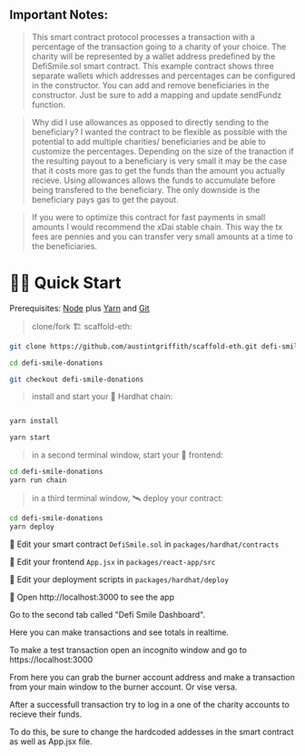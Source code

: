 ## Important Notes:

> This smart contract protocol processes a transaction with a percentage of the transaction going to a charity of your choice. The charity will be represented by a wallet address predefined by the DefiSmile.sol smart contract. This example contract shows three separate wallets which addresses and percentages can be configured in the constructor. You can add and remove beneficiaries in the constructor. Just be sure to add a mapping and update sendFundz function.

> Why did I use allowances as opposed to directly sending to the beneficiary? I wanted the contract to be flexible as possible with the potential to add multiple charities/ beneficiaries and be able to customize the percentages. Depending on the size of the tranaction if the resulting payout to a beneficiary is very small it may be the case that it costs more gas to get the funds than the amount you actually recieve. Using allowances allows the funds to accumulate before being transfered to the beneficiary. The only downside is the beneficiary pays gas to get the payout. 

> If you were to optimize this contract for fast payments in small amounts I would recommend the xDai stable chain. This way the tx fees are pennies and you can transfer very small amounts at a time to the beneficiaries.


# 🏄‍♂️ Quick Start

Prerequisites: [Node](https://nodejs.org/en/download/) plus [Yarn](https://classic.yarnpkg.com/en/docs/install/) and [Git](https://git-scm.com/downloads)

> clone/fork 🏗 scaffold-eth:

```bash
git clone https://github.com/austintgriffith/scaffold-eth.git defi-smile-donations

cd defi-smile-donations

git checkout defi-smile-donations
```

> install and start your 👷‍ Hardhat chain:

```bash

yarn install

yarn start
```

> in a second terminal window, start your 📱 frontend:

```bash
cd defi-smile-donations
yarn run chain
```

> in a third terminal window, 🛰 deploy your contract:

```bash
cd defi-smile-donations
yarn deploy
```

🔏 Edit your smart contract `DefiSmile.sol` in `packages/hardhat/contracts`

📝 Edit your frontend `App.jsx` in `packages/react-app/src`

💼 Edit your deployment scripts in `packages/hardhat/deploy`

📱 Open http://localhost:3000 to see the app

Go to the second tab called "Defi Smile Dashboard".

Here you can make transactions and see totals in realtime. 

To make a test transaction open an incognito window and go to https://localhost:3000

From here you can grab the burner account address and make a transaction from your main window to the burner account. Or vise versa.

After a successfull transaction try to log in a one of the charity accounts to recieve their funds. 

To do this, be sure to change the hardcoded addesses in the smart contract as well as App.jsx file. 